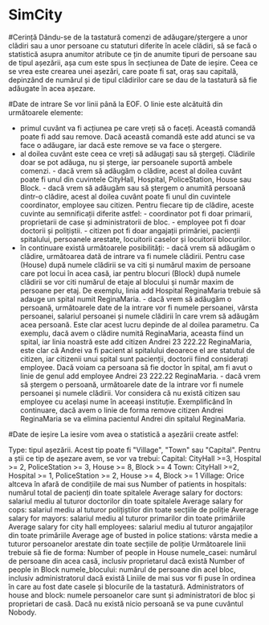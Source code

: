 # SimCity


#Cerință
Dându-se de la tastatură comenzi de adăugare/ștergere a unor clădiri sau a unor persoane cu statuturi diferite în acele clădiri, să se facă o statistică asupra anumitor atribute ce țin de anumite tipuri de persoane sau de tipul așezării, așa cum este spus în secțiunea de Date de ieșire. Ceea ce se vrea este crearea unei așezări, care poate fi sat, oraș sau capitală, depinzând de numărul și de tipul clădirilor care se dau de la tastatură să fie adăugate în acea așezare.

#Date de intrare 
Se vor linii până la EOF. O linie este alcătuită din următoarele elemente:
- primul cuvânt va fi acțiunea pe care vreți să o faceți. Această comandă poate fi add sau remove. Dacă această comandă este add atunci se va face o adăugare, iar dacă este remove se va face o ștergere.
- al doilea cuvânt este ceea ce vreți să adăugați sau să ștergeți. Clădirile doar se pot adăuga, nu și șterge, iar persoanele suportă ambele comenzi.
        - dacă vrem să adăugăm o clădire, acest al doilea cuvânt poate fi unul din cuvintele CityHall, Hospital, PoliceStation, House sau Block.
        - dacă vrem să adăugăm sau să ștergem o anumită persoană dintr-o clădire, acest al doilea cuvânt poate fi unul din cuvintele coordinator, employee sau citizen. Pentru fiecare tip de clădire, aceste cuvinte au semnificații diferite astfel:
                - coordinator pot fi doar primarii, proprietarii de case și administratorii de bloc.
                - employee pot fi doar doctorii și polițiștii.
                - citizen pot fi doar angajații primăriei, pacienții spitalului, persoanele arestate, locuitorii caselor și locuitorii blocurilor.
- în continuare există următoarele posibilități:
        - dacă vrem să adăugăm o clădire, următoarea dată de intrare va fi numele clădirii. Pentru case (House) după numele clădirii se va citi și numărul maxim de persoane care pot locui în acea casă, iar pentru blocuri (Block) după numele clădirii se vor citi numărul de etaje al blocului și număr maxim de persoane per etaj. De exemplu, linia add Hospital ReginaMaria trebuie să adauge un spital numit ReginaMaria.
        - dacă vrem să adăugăm o persoană, următoarele date de la intrare vor fi numele persoanei, vârsta persoanei, salariul persoanei și numele clădirii în care vrem să adăugăm acea persoană. Este clar acest lucru depinde de al doilea parametru. Ca exemplu, dacă avem o clădire numită ReginaMaria, aceasta fiind un spital, iar linia noastră este add citizen Andrei 23 222.22 ReginaMaria, este clar că Andrei va fi pacient al spitalului deoarece el are statutul de citizen, iar citizenii unui spital sunt pacienții, doctorii fiind considerați employee. Dacă voiam ca persoana să fie doctor în spital, am fi avut o linie de genul add employee Andrei 23 222.22 ReginaMaria.
        - dacă vrem să ștergem o persoană, următoarele date de la intrare vor fi numele persoanei și numele clădirii. Vor considera că nu există citizen sau employee cu același nume în aceeași instituție. Exemplificând în continuare, dacă avem o linie de forma remove citizen Andrei ReginaMaria se va elimina pacientul Andrei din spitalul ReginaMaria.

#Date de ieșire 
La iesire vom avea o statistică a așezării create astfel:

Type: tipul așezării. Acest tip poate fi "Village", "Town" sau "Capital". Pentru a știi ce tip de așezare avem, se vor va trebui:
          Capital: CityHall >=3, Hospital >= 2, PoliceStation >= 3, House >= 8, Block >= 4
          Town: CityHall >=2, Hospital >= 1, PoliceStation >= 2, House >= 4, Block >= 1
          Village: Orice altceva în afară de condițiile de mai sus
Number of patients in hospitals: numărul total de pacienți din toate spitalele
Average salary for doctors: salariul mediu al tuturor doctorilor din toate spitalele
Average salary for cops: salariul mediu al tuturor polițiștilor din toate secțiile de poliție
Average salary for mayors: salariul mediu al tuturor primarilor din toate primăriile
Average salary for city hall employees: salariul mediu al tuturor angajaților din toate primăriile
Average age of busted in police stations: vârsta medie a tuturor persoanelor arestate din toate secțiile de poliție
Următoarele linii trebuie să fie de forma:
Number of people in House numele_casei: numărul de persoane din acea casă, inclusiv proprietarul dacă există
Number of people in Block numele_blocului: numărul de persoane din acel bloc, inclusiv administratorul dacă există
Liniile de mai sus vor fi puse în ordinea în care au fost date casele și blocurile de la tastatură.
Administrators of house and block: numele persoanelor care sunt și administratori de bloc și proprietari de casă. Dacă nu există nicio persoană se va pune cuvântul Nobody.
